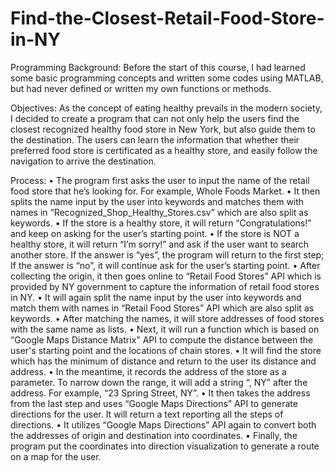# Find-the-Closest-Retail-Food-Store-in-NY

Programming Background:
Before the start of this course, I had learned some basic programming concepts and written some codes using MATLAB, but had never defined or written my own functions or methods.

Objectives:
As the concept of eating healthy prevails in the modern society, I decided to create a program that can not only help the users find the closest recognized healthy food store in New York, but also guide them to the destination. The users can learn the information that whether their preferred food store is certificated as a healthy store, and easily follow the navigation to arrive the destination.

Process:
•	The program first asks the user to input the name of the retail food store that he’s looking for. For example, Whole Foods Market.
•	It then splits the name input by the user into keywords and matches them with names in “Recognized_Shop_Healthy_Stores.csv” which are also split as keywords.
•	If the store is a healthy store, it will return “Congratulations!” and keep on asking for the user’s starting point. 
•	If the store is NOT a healthy store, it will return “I’m sorry!” and ask if the user want to search another store. If the answer is “yes”, the program will return to the first step; If the answer is “no”, it will continue ask for the user’s starting point.
•	After collecting the origin, it then goes online to “Retail Food Stores” API which is provided by NY government to capture the information of retail food stores in NY.
•	It will again split the name input by the user into keywords and match them with names in “Retail Food Stores” API which are also split as keywords.
•	After matching the names, it will store addresses of food stores with the same name as lists.
•	Next, it will run a function which is based on “Google Maps Distance Matrix" API to compute the distance between the user's starting point and the locations of chain stores.
•	It will find the store which has the minimum of distance and return to the user its distance and address.
•	In the meantime, it records the address of the store as a parameter. To narrow down the range, it will add a string “, NY” after the address. For example, “23 Spring Street, NY”.
•	It then takes the address from the last step and uses “Google Maps Directions” API to generate directions for the user. It will return a text reporting all the steps of directions.
•	It utilizes “Google Maps Directions” API again to convert both the addresses of origin and destination into coordinates.
•	Finally, the program put the coordinates into direction visualization to generate a route on a map for the user. 
